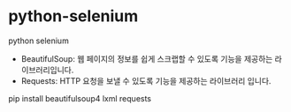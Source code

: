 # python-selenium
python selenium

- BeautifulSoup: 웹 페이지의 정보를 쉽게 스크랩할 수 있도록 기능을 제공하는 라이브러리입니다.
- Requests: HTTP 요청을 보낼 수 있도록 기능을 제공하는 라이브러리 입니다.

pip install beautifulsoup4 lxml requests